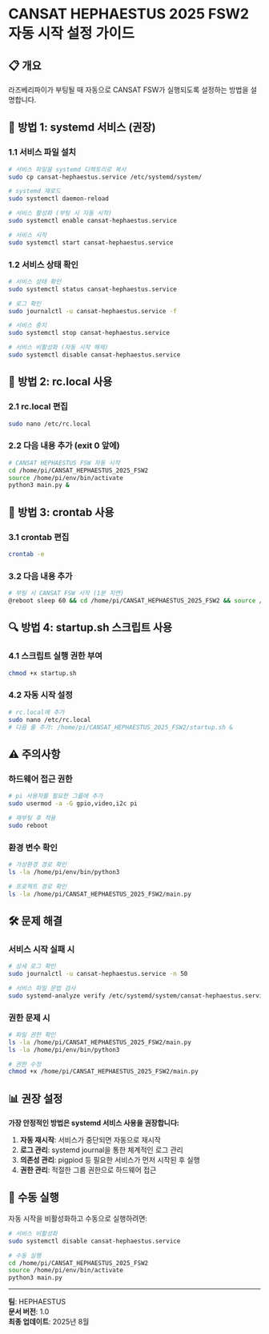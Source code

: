 # CANSAT HEPHAESTUS 2025 FSW2 자동 시작 설정 가이드

## 📋 개요
라즈베리파이가 부팅될 때 자동으로 CANSAT FSW가 실행되도록 설정하는 방법을 설명합니다.

## 🚀 방법 1: systemd 서비스 (권장)

### 1.1 서비스 파일 설치
```bash
# 서비스 파일을 systemd 디렉토리로 복사
sudo cp cansat-hephaestus.service /etc/systemd/system/

# systemd 재로드
sudo systemctl daemon-reload

# 서비스 활성화 (부팅 시 자동 시작)
sudo systemctl enable cansat-hephaestus.service

# 서비스 시작
sudo systemctl start cansat-hephaestus.service
```

### 1.2 서비스 상태 확인
```bash
# 서비스 상태 확인
sudo systemctl status cansat-hephaestus.service

# 로그 확인
sudo journalctl -u cansat-hephaestus.service -f

# 서비스 중지
sudo systemctl stop cansat-hephaestus.service

# 서비스 비활성화 (자동 시작 해제)
sudo systemctl disable cansat-hephaestus.service
```

## 🔧 방법 2: rc.local 사용

### 2.1 rc.local 편집
```bash
sudo nano /etc/rc.local
```

### 2.2 다음 내용 추가 (exit 0 앞에)
```bash
# CANSAT HEPHAESTUS FSW 자동 시작
cd /home/pi/CANSAT_HEPHAESTUS_2025_FSW2
source /home/pi/env/bin/activate
python3 main.py &
```

## 📝 방법 3: crontab 사용

### 3.1 crontab 편집
```bash
crontab -e
```

### 3.2 다음 내용 추가
```bash
# 부팅 시 CANSAT FSW 시작 (1분 지연)
@reboot sleep 60 && cd /home/pi/CANSAT_HEPHAESTUS_2025_FSW2 && source /home/pi/env/bin/activate && python3 main.py
```

## 🔍 방법 4: startup.sh 스크립트 사용

### 4.1 스크립트 실행 권한 부여
```bash
chmod +x startup.sh
```

### 4.2 자동 시작 설정
```bash
# rc.local에 추가
sudo nano /etc/rc.local
# 다음 줄 추가: /home/pi/CANSAT_HEPHAESTUS_2025_FSW2/startup.sh &
```

## ⚠️ 주의사항

### 하드웨어 접근 권한
```bash
# pi 사용자를 필요한 그룹에 추가
sudo usermod -a -G gpio,video,i2c pi

# 재부팅 후 적용
sudo reboot
```

### 환경 변수 확인
```bash
# 가상환경 경로 확인
ls -la /home/pi/env/bin/python3

# 프로젝트 경로 확인
ls -la /home/pi/CANSAT_HEPHAESTUS_2025_FSW2/main.py
```

## 🛠️ 문제 해결

### 서비스 시작 실패 시
```bash
# 상세 로그 확인
sudo journalctl -u cansat-hephaestus.service -n 50

# 서비스 파일 문법 검사
sudo systemd-analyze verify /etc/systemd/system/cansat-hephaestus.service
```

### 권한 문제 시
```bash
# 파일 권한 확인
ls -la /home/pi/CANSAT_HEPHAESTUS_2025_FSW2/main.py
ls -la /home/pi/env/bin/python3

# 권한 수정
chmod +x /home/pi/CANSAT_HEPHAESTUS_2025_FSW2/main.py
```

## 📊 권장 설정

**가장 안정적인 방법은 systemd 서비스 사용을 권장합니다:**

1. **자동 재시작**: 서비스가 중단되면 자동으로 재시작
2. **로그 관리**: systemd journal을 통한 체계적인 로그 관리
3. **의존성 관리**: pigpiod 등 필요한 서비스가 먼저 시작된 후 실행
4. **권한 관리**: 적절한 그룹 권한으로 하드웨어 접근

## 🔄 수동 실행

자동 시작을 비활성화하고 수동으로 실행하려면:
```bash
# 서비스 비활성화
sudo systemctl disable cansat-hephaestus.service

# 수동 실행
cd /home/pi/CANSAT_HEPHAESTUS_2025_FSW2
source /home/pi/env/bin/activate
python3 main.py
```

---
**팀**: HEPHAESTUS  
**문서 버전**: 1.0  
**최종 업데이트**: 2025년 8월 